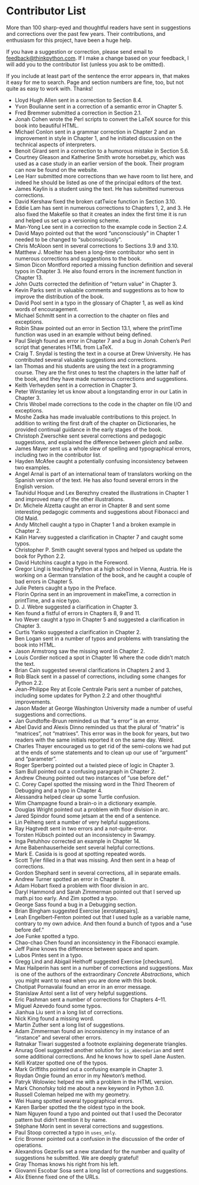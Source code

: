 Contributor List 
=========================

More than 100 sharp-eyed and thoughtful readers have sent in suggestions
and corrections over the past few years. Their contributions, and
enthusiasm for this project, have been a huge help.

If you have a suggestion or correction, please send email to
feedback@thinkpython.com. If I make a change based on your feedback, I
will add you to the contributor list (unless you ask to be omitted).

If you include at least part of the sentence the error appears in, that
makes it easy for me to search. Page and section numbers are fine, too,
but not quite as easy to work with. Thanks!

-   Lloyd Hugh Allen sent in a correction to Section 8.4.
-   Yvon Boulianne sent in a correction of a semantic error in Chapter
    5.
-   Fred Bremmer submitted a correction in Section 2.1.
-   Jonah Cohen wrote the Perl scripts to convert the LaTeX source for
    this book into beautiful HTML.
-   Michael Conlon sent in a grammar correction in Chapter 2 and an
    improvement in style in Chapter 1, and he initiated discussion on
    the technical aspects of interpreters.
-   Benoit Girard sent in a correction to a humorous mistake in Section
    5.6.
-   Courtney Gleason and Katherine Smith wrote horsebet.py, which was
    used as a case study in an earlier version of the book. Their
    program can now be found on the website.
-   Lee Harr submitted more corrections than we have room to list here,
    and indeed he should be listed as one of the principal editors of
    the text.
-   James Kaylin is a student using the text. He has submitted numerous
    corrections.
-   David Kershaw fixed the broken catTwice function in Section 3.10.
-   Eddie Lam has sent in numerous corrections to Chapters 1, 2, and 3.
    He also fixed the Makefile so that it creates an index the first
    time it is run and helped us set up a versioning scheme.
-   Man-Yong Lee sent in a correction to the example code in Section
    2.4.
-   David Mayo pointed out that the word “unconsciously" in Chapter 1
    needed to be changed to “subconsciously".
-   Chris McAloon sent in several corrections to Sections 3.9 and 3.10.
-   Matthew J. Moelter has been a long-time contributor who sent in
    numerous corrections and suggestions to the book.
-   Simon Dicon Montford reported a missing function definition and
    several typos in Chapter 3. He also found errors in the increment
    function in Chapter 13.
-   John Ouzts corrected the definition of “return value" in Chapter 3.
-   Kevin Parks sent in valuable comments and suggestions as to how to
    improve the distribution of the book.
-   David Pool sent in a typo in the glossary of Chapter 1, as well as
    kind words of encouragement.
-   Michael Schmitt sent in a correction to the chapter on files and
    exceptions.
-   Robin Shaw pointed out an error in Section 13.1, where the printTime
    function was used in an example without being defined.
-   Paul Sleigh found an error in Chapter 7 and a bug in Jonah Cohen’s
    Perl script that generates HTML from LaTeX.
-   Craig T. Snydal is testing the text in a course at Drew University.
    He has contributed several valuable suggestions and corrections.
-   Ian Thomas and his students are using the text in a programming
    course. They are the first ones to test the chapters in the latter
    half of the book, and they have made numerous corrections and
    suggestions.
-   Keith Verheyden sent in a correction in Chapter 3.
-   Peter Winstanley let us know about a longstanding error in our Latin
    in Chapter 3.
-   Chris Wrobel made corrections to the code in the chapter on file I/O
    and exceptions.
-   Moshe Zadka has made invaluable contributions to this project. In
    addition to writing the first draft of the chapter on Dictionaries,
    he provided continual guidance in the early stages of the book.
-   Christoph Zwerschke sent several corrections and pedagogic
    suggestions, and explained the difference between *gleich* and
    *selbe*.
-   James Mayer sent us a whole slew of spelling and typographical
    errors, including two in the contributor list.
-   Hayden McAfee caught a potentially confusing inconsistency between
    two examples.
-   Angel Arnal is part of an international team of translators working
    on the Spanish version of the text. He has also found several errors
    in the English version.
-   Tauhidul Hoque and Lex Berezhny created the illustrations in Chapter
    1 and improved many of the other illustrations.
-   Dr. Michele Alzetta caught an error in Chapter 8 and sent some
    interesting pedagogic comments and suggestions about Fibonacci and
    Old Maid.
-   Andy Mitchell caught a typo in Chapter 1 and a broken example in
    Chapter 2.
-   Kalin Harvey suggested a clarification in Chapter 7 and caught some
    typos.
-   Christopher P. Smith caught several typos and helped us update the
    book for Python 2.2.
-   David Hutchins caught a typo in the Foreword.
-   Gregor Lingl is teaching Python at a high school in Vienna, Austria.
    He is working on a German translation of the book, and he caught a
    couple of bad errors in Chapter 5.
-   Julie Peters caught a typo in the Preface.
-   Florin Oprina sent in an improvement in makeTime, a correction in
    printTime, and a nice typo.
-   D. J. Webre suggested a clarification in Chapter 3.
-   Ken found a fistful of errors in Chapters 8, 9 and 11.
-   Ivo Wever caught a typo in Chapter 5 and suggested a clarification
    in Chapter 3.
-   Curtis Yanko suggested a clarification in Chapter 2.
-   Ben Logan sent in a number of typos and problems with translating
    the book into HTML.
-   Jason Armstrong saw the missing word in Chapter 2.
-   Louis Cordier noticed a spot in Chapter 16 where the code didn’t
    match the text.
-   Brian Cain suggested several clarifications in Chapters 2 and 3.
-   Rob Black sent in a passel of corrections, including some changes
    for Python 2.2.
-   Jean-Philippe Rey at Ecole Centrale Paris sent a number of patches,
    including some updates for Python 2.2 and other thoughtful
    improvements.
-   Jason Mader at George Washington University made a number of useful
    suggestions and corrections.
-   Jan Gundtofte-Bruun reminded us that “a error” is an error.
-   Abel David and Alexis Dinno reminded us that the plural of “matrix”
    is “matrices”, not “matrixes”. This error was in the book for years,
    but two readers with the same initials reported it on the same day.
    Weird.
-   Charles Thayer encouraged us to get rid of the semi-colons we had
    put at the ends of some statements and to clean up our use of
    “argument” and “parameter”.
-   Roger Sperberg pointed out a twisted piece of logic in Chapter 3.
-   Sam Bull pointed out a confusing paragraph in Chapter 2.
-   Andrew Cheung pointed out two instances of “use before def.”
-   C. Corey Capel spotted the missing word in the Third Theorem of
    Debugging and a typo in Chapter 4.
-   Alessandra helped clear up some Turtle confusion.
-   Wim Champagne found a brain-o in a dictionary example.
-   Douglas Wright pointed out a problem with floor division in arc.
-   Jared Spindor found some jetsam at the end of a sentence.
-   Lin Peiheng sent a number of very helpful suggestions.
-   Ray Hagtvedt sent in two errors and a not-quite-error.
-   Torsten Hübsch pointed out an inconsistency in Swampy.
-   Inga Petuhhov corrected an example in Chapter 14.
-   Arne Babenhauserheide sent several helpful corrections.
-   Mark E. Casida is is good at spotting repeated words.
-   Scott Tyler filled in a that was missing. And then sent in a heap of
    corrections.
-   Gordon Shephard sent in several corrections, all in separate emails.
-   Andrew Turner spotted an error in Chapter 8.
-   Adam Hobart fixed a problem with floor division in arc.
-   Daryl Hammond and Sarah Zimmerman pointed out that I served up
    math.pi too early. And Zim spotted a typo.
-   George Sass found a bug in a Debugging section.
-   Brian Bingham suggested Exercise [exrotatepairs].
-   Leah Engelbert-Fenton pointed out that I used tuple as a variable
    name, contrary to my own advice. And then found a bunch of typos and
    a “use before def.”
-   Joe Funke spotted a typo.
-   Chao-chao Chen found an inconsistency in the Fibonacci example.
-   Jeff Paine knows the difference between space and spam.
-   Lubos Pintes sent in a typo.
-   Gregg Lind and Abigail Heithoff suggested Exercise [checksum].
-   Max Hailperin has sent in a number of corrections and suggestions.
    Max is one of the authors of the extraordinary *Concrete
    Abstractions*, which you might want to read when you are done with
    this book.
-   Chotipat Pornavalai found an error in an error message.
-   Stanislaw Antol sent a list of very helpful suggestions.
-   Eric Pashman sent a number of corrections for Chapters 4–11.
-   Miguel Azevedo found some typos.
-   Jianhua Liu sent in a long list of corrections.
-   Nick King found a missing word.
-   Martin Zuther sent a long list of suggestions.
-   Adam Zimmerman found an inconsistency in my instance of an
    “instance” and several other errors.
-   Ratnakar Tiwari suggested a footnote explaining degenerate
    triangles.
-   Anurag Goel suggested another solution for `is_abecedarian` and sent
    some additional corrections. And he knows how to spell Jane Austen.
-   Kelli Kratzer spotted one of the typos.
-   Mark Griffiths pointed out a confusing example in Chapter 3.
-   Roydan Ongie found an error in my Newton’s method.
-   Patryk Wolowiec helped me with a problem in the HTML version.
-   Mark Chonofsky told me about a new keyword in Python 3.0.
-   Russell Coleman helped me with my geometry.
-   Wei Huang spotted several typographical errors.
-   Karen Barber spotted the the oldest typo in the book.
-   Nam Nguyen found a typo and pointed out that I used the Decorator
    pattern but didn’t mention it by name.
-   Stéphane Morin sent in several corrections and suggestions.
-   Paul Stoop corrected a typo in `uses_only`.
-   Eric Bronner pointed out a confusion in the discussion of the order
    of operations.
-   Alexandros Gezerlis set a new standard for the number and quality of
    suggestions he submitted. We are deeply grateful!
-   Gray Thomas knows his right from his left.
-   Giovanni Escobar Sosa sent a long list of corrections and
    suggestions.
-   Alix Etienne fixed one of the URLs.
